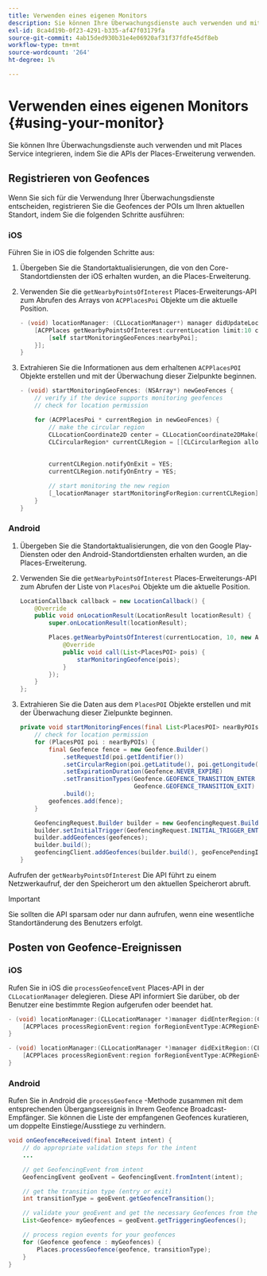 ```yaml
---
title: Verwenden eines eigenen Monitors
description: Sie können Ihre Überwachungsdienste auch verwenden und mit Places Service integrieren, indem Sie die APIs der Places Service-Erweiterung verwenden.
exl-id: 8ca4d19b-0f23-4291-b335-af47f03179fa
source-git-commit: 4ab15ded930b31e4e06920af31f37fdfe45df8eb
workflow-type: tm+mt
source-wordcount: '264'
ht-degree: 1%

---
```


# Verwenden eines eigenen Monitors {#using-your-monitor}

Sie können Ihre Überwachungsdienste auch verwenden und mit Places Service integrieren, indem Sie die APIs der Places-Erweiterung verwenden.

## Registrieren von Geofences

Wenn Sie sich für die Verwendung Ihrer Überwachungsdienste entscheiden, registrieren Sie die Geofences der POIs um Ihren aktuellen Standort, indem Sie die folgenden Schritte ausführen:

### iOS

Führen Sie in iOS die folgenden Schritte aus:

1. Übergeben Sie die Standortaktualisierungen, die von den Core-Standortdiensten der iOS erhalten wurden, an die Places-Erweiterung.

1. Verwenden Sie die `getNearbyPointsOfInterest` Places-Erweiterungs-API zum Abrufen des Arrays von `ACPPlacesPoi` Objekte um die aktuelle Position.

   ```objective-c
   - (void) locationManager: (CLLocationManager*) manager didUpdateLocations: (NSArray<CLLocation*>*) locations {
       [ACPPlaces getNearbyPointsOfInterest:currentLocation limit:10 callback: ^ (NSArray<ACPPlacesPoi*>* _Nullable nearbyPoi) {
           [self startMonitoringGeoFences:nearbyPoi];
       }];
   }
   ```

1. Extrahieren Sie die Informationen aus dem erhaltenen `ACPPlacesPOI` Objekte erstellen und mit der Überwachung dieser Zielpunkte beginnen.

   ```objective-c
   - (void) startMonitoringGeoFences: (NSArray*) newGeoFences {
       // verify if the device supports monitoring geofences
       // check for location permission
   
       for (ACPPlacesPoi * currentRegion in newGeoFences) {
           // make the circular region
           CLLocationCoordinate2D center = CLLocationCoordinate2DMake(currentRegion.latitude, currentRegion.longitude);
           CLCircularRegion* currentCLRegion = [[CLCircularRegion alloc] initWithCenter:center
                                                                                 radius:currentRegion.radius
                                                                             identifier:currentRegion.identifier];
           currentCLRegion.notifyOnExit = YES;
           currentCLRegion.notifyOnEntry = YES;
   
           // start monitoring the new region
           [_locationManager startMonitoringForRegion:currentCLRegion];
       }
   }
   ```

### Android

1. Übergeben Sie die Standortaktualisierungen, die von den Google Play-Diensten oder den Android-Standortdiensten erhalten wurden, an die Places-Erweiterung.

1. Verwenden Sie die `getNearbyPointsOfInterest` Places-Erweiterungs-API zum Abrufen der Liste von `PlacesPoi` Objekte um die aktuelle Position.

   ```java
   LocationCallback callback = new LocationCallback() {
       @Override
       public void onLocationResult(LocationResult locationResult) {
           super.onLocationResult(locationResult);
   
           Places.getNearbyPointsOfInterest(currentLocation, 10, new AdobeCallback<List<PlacesPOI>>() {
               @Override
               public void call(List<PlacesPOI> pois) {
                   starMonitoringGeofence(pois);
               }
           });
       }
   };
   ```

1. Extrahieren Sie die Daten aus dem `PlacesPOI` Objekte erstellen und mit der Überwachung dieser Zielpunkte beginnen.

   ```java
   private void startMonitoringFences(final List<PlacesPOI> nearByPOIs) {
       // check for location permission
       for (PlacesPOI poi : nearByPOIs) {
           final Geofence fence = new Geofence.Builder()
               .setRequestId(poi.getIdentifier())
               .setCircularRegion(poi.getLatitude(), poi.getLongitude(), poi.getRadius())
               .setExpirationDuration(Geofence.NEVER_EXPIRE)
               .setTransitionTypes(Geofence.GEOFENCE_TRANSITION_ENTER |
                                   Geofence.GEOFENCE_TRANSITION_EXIT)
               .build();
           geofences.add(fence);
       }
   
       GeofencingRequest.Builder builder = new GeofencingRequest.Builder();
       builder.setInitialTrigger(GeofencingRequest.INITIAL_TRIGGER_ENTER);
       builder.addGeofences(geofences);
       builder.build();
       geofencingClient.addGeofences(builder.build(), geoFencePendingIntent)
   }
   ```


Aufrufen der `getNearbyPointsOfInterest` Die API führt zu einem Netzwerkaufruf, der den Speicherort um den aktuellen Speicherort abruft.

>[!IMPORTANT]
>
>Sie sollten die API sparsam oder nur dann aufrufen, wenn eine wesentliche Standortänderung des Benutzers erfolgt.

## Posten von Geofence-Ereignissen

### iOS

Rufen Sie in iOS die `processGeofenceEvent` Places-API in der `CLLocationManager` delegieren. Diese API informiert Sie darüber, ob der Benutzer eine bestimmte Region aufgerufen oder beendet hat.

```objective-c
- (void) locationManager:(CLLocationManager *)manager didEnterRegion:(CLRegion *)region {
    [ACPPlaces processRegionEvent:region forRegionEventType:ACPRegionEventTypeEntry];
}

- (void) locationManager:(CLLocationManager *)manager didExitRegion:(CLRegion *)region {
    [ACPPlaces processRegionEvent:region forRegionEventType:ACPRegionEventTypeExit];
}
```

### Android

Rufen Sie in Android die `processGeofence` -Methode zusammen mit dem entsprechenden Übergangsereignis in Ihrem Geofence Broadcast-Empfänger. Sie können die Liste der empfangenen Geofences kuratieren, um doppelte Einstiege/Ausstiege zu verhindern.

```java
void onGeofenceReceived(final Intent intent) {
    // do appropriate validation steps for the intent
    ...

    // get GeofencingEvent from intent
    GeofencingEvent geoEvent = GeofencingEvent.fromIntent(intent);

    // get the transition type (entry or exit)
    int transitionType = geoEvent.getGeofenceTransition();

    // validate your geoEvent and get the necessary Geofences from the list
    List<Geofence> myGeofences = geoEvent.getTriggeringGeofences();

    // process region events for your geofences
    for (Geofence geofence : myGeofences) {
        Places.processGeofence(geofence, transitionType);
    }
}
```
